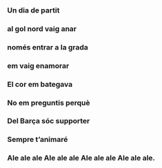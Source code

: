 ### Un dia de partit 
### al gol nord vaig anar 
### només entrar a la grada 
### em vaig enamorar 
### El cor em bategava 
### No em preguntis perquè 
### Del Barça sóc supporter 
### Sempre t’animaré 
### Ale ale ale Ale ale ale Ale ale ale Ale ale ale. 
